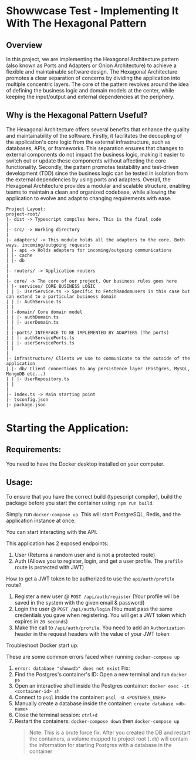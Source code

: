 # Showwcase Test - Implementing It With The Hexagonal Pattern

## Overview

In this project, we are implementing the Hexagonal Architecture pattern (also known as Ports and Adapters or Onion Architecture) to achieve a flexible and maintainable software design. The Hexagonal Architecture promotes a clear separation of concerns by dividing the application into multiple concentric layers. The core of the pattern revolves around the idea of defining the business logic and domain models at the center, while keeping the input/output and external dependencies at the periphery.

## Why is the Hexagonal Pattern Useful?

The Hexagonal Architecture offers several benefits that enhance the quality and maintainability of the software. Firstly, it facilitates the decoupling of the application's core logic from the external infrastructure, such as databases, APIs, or frameworks. This separation ensures that changes to external components do not impact the business logic, making it easier to switch out or update these components without affecting the core functionality. Secondly, the pattern promotes testability and test-driven development (TDD) since the business logic can be tested in isolation from the external dependencies by using ports and adapters. Overall, the Hexagonal Architecture provides a modular and scalable structure, enabling teams to maintain a clean and organized codebase, while allowing the application to evolve and adapt to changing requirements with ease.

```
Project Layout:
project-root/
|- dist -> Typescript compiles here. This is the final code
|
|- src/ -> Working directory
|
|- adapters/ -> This module holds all the adapters to the core. Both ways, incoming/outgoing requests
| |- api -> Holds adapters for incoming/outgoing communications
| |- cache
| |- db
|
|- routers/ -> Application routers
|
|- core/ -> The core of our project. Our business rules goes here
| |- services/ CORE BUSINESS LOGIC
| | |- UserService.ts -> Specific to FetchRandomusers in this case but can extend to a particular business domain
| | |- AuthService.ts
| |
| |-domain/ Core domain model
| | |- authDomain.ts
| | |- userDomain.ts
| |
| |-ports/ INTERFACE TO BE IMPLEMENTED BY ADAPTERS (The ports)
| | |- authServicePorts.ts
| | |- userServicePorts.ts
| |
|
|- infrastructure/ Clients we use to communicate to the outside of the application
| |- db/ Client connections to any persistence layer (Postgres, MySQL, MongoDB etc...)
| | |- UserRepository.ts
| |
|
|- index.ts -> Main starting point
|- tsconfig.json
|- package.json
```

# Starting the Application:

## Requirements:

You need to have the Docker desktop installed on your computer.

## Usage:

To ensure that you have the correct build (typescript compiler), build the package before you start the container using: `npm run build`.

Simply run `docker-compose up`.
This will start PostgreSQL, Redis, and the application instance at once.

You can start interacting with the API.

This application has 2 exposed endpoints:

1. User (Returns a random user and is not a protected route)
2. Auth (Allows you to register, login, and get a user profile. The `profile` route is protected with JWT)

How to get a JWT token to be authorized to use the `api/auth/profile` route?

1. Register a new user @ `POST /api/auth/register` (Your profile will be saved in the system with the given email & password)
2. Login the user @ `POST /api/auth/login` (You must pass the same credentials you gave when registering. You will get a JWT token which expires in `20 seconds`)
3. Make the call to `/api/auth/profile`. You need to add an `Authorization` header in the request headers with the value of your JWT token

Troubleshoot Docker start up:

These are some common errors faced when running `docker-compose up`

1. `error: database "showwdb" does not exist`
   Fix:
1. Find the Postgres's container's ID: Open a new terminal and run `docker ps`
1. Open an interactive shell inside the Postgres container: `docker exec -it <container-id> sh`
1. Connect to `psql` inside the container: `psql -U <POSTGRES_USER>`
1. Manually create a database inside the container: `create database <db-name>`
1. Close the terminal session: `ctrl+d`
1. Restart the containers: `docker-compose down` then `docker-compose up`
   > Note: This is a brute force fix. After you created the DB and restart the containers, a volume mapped to project root (`.db`) will contain the information for starting Postgres with a database in the container
